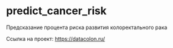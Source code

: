 # predict_cancer_risk
Предсказание процента риска развития колоректального рака

Ссылка на проект: https://datacolon.ru/
